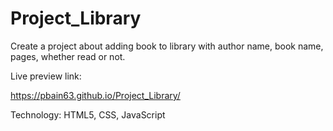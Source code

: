 # Project_Library
Create a project about adding book to library with author name, book name, pages, whether read or not.



Live preview link:

https://pbain63.github.io/Project_Library/



Technology: HTML5, CSS, JavaScript
